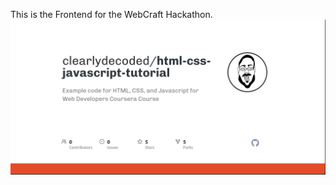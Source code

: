 This is the Frontend for the WebCraft Hackathon.
![download](https://github.com/vikrant886/frontend/blob/master/src/components/Ui.png)
